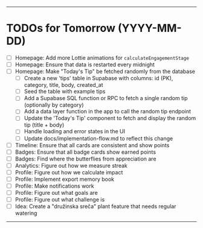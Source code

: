 ---

# TODOs for Tomorrow (YYYY-MM-DD)

- [ ] Homepage: Add more Lottie animations for `calculateEngagementStage`
- [ ] Homepage: Ensure that data is restarted every midnight
- [ ] Homepage: Make "Today's Tip" be fetched randomly from the database
    - [ ] Create a new 'tips' table in Supabase with columns: id (PK), category, title, body, created_at
    - [ ] Seed the table with example tips
    - [ ] Add a Supabase SQL function or RPC to fetch a single random tip (optionally by category)
    - [ ] Add a data layer function in the app to call the random tip endpoint
    - [ ] Update the 'Today's Tip' component to fetch and display the random tip (title + body)
    - [ ] Handle loading and error states in the UI
    - [ ] Update docs/implementation-flow.md to reflect this change
- [ ] Timeline: Ensure that all cards are consistent and show points
- [ ] Badges: Ensure that all badge cards show earned points
- [ ] Badges: Find where the butterflies from appreciation are
- [ ] Analytics: Figure out how we measure streak
- [ ] Profile: Figure out how we calculate impact
- [ ] Profile: Implement export memory book
- [ ] Profile: Make notifications work
- [ ] Profile: Figure out what goals are
- [ ] Profile: Figure out what challenge is
- [ ] Idea: Create a "družinska sreča" plant feature that needs regular watering

--- 